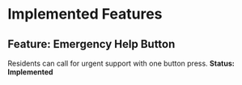 # Implemented Features
## Feature: Emergency Help Button
Residents can call for urgent support with one button press.
**Status: Implemented**

